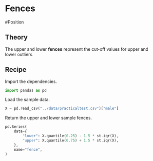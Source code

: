 
# Fences

#Position

## Theory

The upper and lower **fences** represent the cut-off values for upper and lower outliers.

## Recipe

Import the dependencies.

```python
import pandas as pd
```

Load the sample data.

```python
X = pd.read_csv("../data/practicaltest.csv")["male"]
```

Return the upper and lower sample fences.

```python
pd.Series(
    data={
        "lower": X.quantile(0.25) - 1.5 * st.iqr(X),
        "upper": X.quantile(0.75) + 1.5 * st.iqr(X),
    },
    name="fence",
)
```
